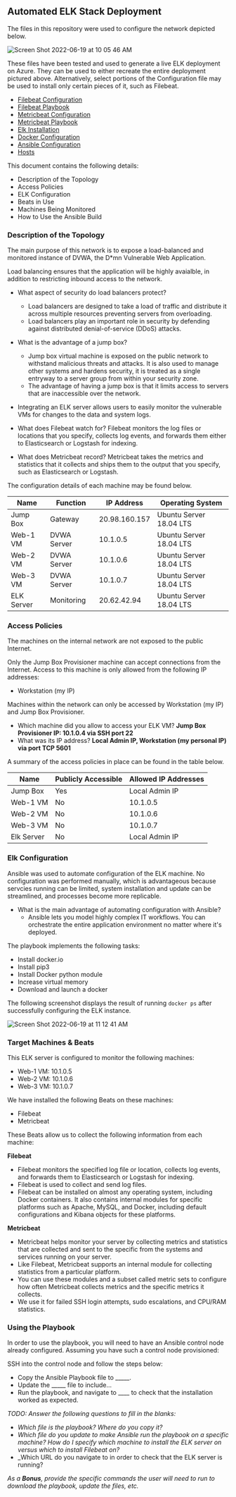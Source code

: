 ## Automated ELK Stack Deployment

The files in this repository were used to configure the network depicted below.

![Screen Shot 2022-06-19 at 10 05 46 AM](https://user-images.githubusercontent.com/98979214/174485085-2d1ccafc-23ac-481a-9b0e-999cc4b6fcf1.png)

These files have been tested and used to generate a live ELK deployment on Azure. They can be used to either recreate the entire deployment pictured above. Alternatively, select portions of the Configuration file may be used to install only certain pieces of it, such as Filebeat.

  - [Filebeat Configuration](https://github.com/moestreicher2010/Project-1/blob/main/Ansible/filebeat-config.yml)
  - [Filebeat Playbook](https://github.com/moestreicher2010/Project-1/blob/main/Ansible/filebeat-playbook.yml)
  - [Metricbeat Configuration](https://github.com/moestreicher2010/Project-1/blob/main/Ansible/metricbeat-config.yml)
  - [Metricbeat Playbook](https://github.com/moestreicher2010/Project-1/blob/main/Ansible/metricbeat-playbook.yml)
  - [Elk Installation](https://github.com/moestreicher2010/Project-1/blob/main/Ansible/install-elk.yml)  
  - [Docker Configuration](https://github.com/moestreicher2010/Project-1/blob/main/Ansible/penntest.yml)  
  - [Ansible Configuration](https://github.com/moestreicher2010/Project-1/blob/main/Ansible/ansible.cfg)  
  - [Hosts](https://github.com/moestreicher2010/Project-1/blob/main/Ansible/hosts)  
  
This document contains the following details:
* Description of the Topology
* Access Policies
* ELK Configuration
* Beats in Use
* Machines Being Monitored
* How to Use the Ansible Build


### Description of the Topology

The main purpose of this network is to expose a load-balanced and monitored instance of DVWA, the D*mn Vulnerable Web Application.

Load balancing ensures that the application will be highly avaialble, in addition to restricting inbound access to the network.

- What aspect of security do load balancers protect? 
  * Load balancers are designed to take a load of traffic and distribute it across multiple resources preventing servers from overloading. 
  * Load balancers play an important role in security by defending against distributed denial-of-service (DDoS) attacks. 

- What is the advantage of a jump box?
  * Jump box virtual machine is exposed on the public network to withstand malicious threats and attacks. It is also used to manage other systems and hardens security,       it is treated as a single entryway to a server group from within your security zone.
  * The advantage of having a jump box is that it limits access to servers that are inaccessible over the network.
  
 - Integrating an ELK server allows users to easily monitor the vulnerable VMs for changes to the data and system logs.
  * What does Filebeat watch for?  Filebeat monitors the log files or locations that you specify, collects log events, and forwards them either to Elasticsearch or Logstash for indexing.
   
  * What does Metricbeat record?  Metricbeat takes the metrics and statistics that it collects and ships them to the output that you specify, such as Elasticsearch or Logstash. 

The configuration details of each machine may be found below.

| Name     | Function | IP Address | Operating System |
|----------|----------|------------|------------------|
| Jump Box | Gateway  | 20.98.160.157   | Ubuntu Server 18.04 LTS           |
| Web-1 VM   | DVWA Server      | 10.1.0.5            |  Ubuntu Server 18.04 LTS            |
| Web-2 VM     | DVWA Server         | 10.1.0.6        |  Ubuntu Server 18.04 LTS                |
| Web-3 VM     | DVWA Server         | 10.1.0.7         |  Ubuntu Server 18.04 LTS               |
| ELK Server     | Monitoring         | 20.62.42.94    |  Ubuntu Server 18.04 LTS               |

### Access Policies

The machines on the internal network are not exposed to the public Internet. 

Only the Jump Box Provisioner machine can accept connections from the Internet. Access to this machine is only allowed from the following IP addresses:
- Workstation (my IP)

Machines within the network can only be accessed by Workstation (my IP) and Jump Box Provisioner.
- Which machine did you allow to access your ELK VM? **Jump Box Provisioner IP: 10.1.0.4 via SSH port 22**
- What was its IP address? **Local Admin IP, Workstation (my personal IP) via port TCP 5601**

A summary of the access policies in place can be found in the table below.

| Name     | Publicly Accessible | Allowed IP Addresses | 
|----------|---------------------|----------------------|
| Jump Box | Yes              | Local Admin IP    | 
| Web-1 VM         | No       | 10.1.0.5              |
| Web-2 VM     |  No              | 10.1.0.6               |
| Web-3 VM         | No       | 10.1.0.7     |
| Elk Server         | No       | Local Admin IP             |

### Elk Configuration

Ansible was used to automate configuration of the ELK machine. No configuration was performed manually, which is advantageous because servcies running can be limited, system installation and update can be streamlined, and processes become more replicable.

- What is the main advantage of automating configuration with Ansible?
  * Ansible lets you model highly complex IT workflows. You can orchestrate the entire application environment no matter where it's deployed.

The playbook implements the following tasks:
- Install docker.io
- Install pip3
- Install Docker python module
- Increase virtual memory
- Download and launch a docker

The following screenshot displays the result of running `docker ps` after successfully configuring the ELK instance.

![Screen Shot 2022-06-19 at 11 12 41 AM](https://user-images.githubusercontent.com/98979214/174487949-77c6234f-34db-4a5b-b198-0bf1acdeb90d.png)

### Target Machines & Beats
This ELK server is configured to monitor the following machines:
- Web-1 VM: 10.1.0.5
- Web-2 VM: 10.1.0.6
- Web-3 VM: 10.1.0.7

We have installed the following Beats on these machines:
- Filebeat
- Metricbeat

These Beats allow us to collect the following information from each machine:

**Filebeat**
- Filebeat monitors the specified log file or location, collects log events, and forwards them to Elasticsearch or Logstash for indexing.
- Filebeat is used to collect and send log files.
- Filebeat can be installed on almost any operating system, including Docker containers. It also contains internal modules for specific platforms such as Apache, MySQL, and Docker, including default configurations and Kibana objects for these platforms.

**Metricbeat**
- Metricbeat helps monitor your server by collecting metrics and statistics that are collected and sent to the specific from the systems and services running on your server.
- Like Filebeat, Metricbeat supports an internal module for collecting statistics from a particular platform.
- You can use these modules and a subset called metric sets to configure how often Metricbeat collects metrics and the specific metrics it collects.
- We use it for failed SSH login attempts, sudo escalations, and CPU/RAM statistics.

### Using the Playbook
In order to use the playbook, you will need to have an Ansible control node already configured. Assuming you have such a control node provisioned: 

SSH into the control node and follow the steps below:
- Copy the Ansible Playbook file to _____.
- Update the _____ file to include...
- Run the playbook, and navigate to ____ to check that the installation worked as expected.

_TODO: Answer the following questions to fill in the blanks:_
- _Which file is the playbook? Where do you copy it?_
- _Which file do you update to make Ansible run the playbook on a specific machine? How do I specify which machine to install the ELK server on versus which to install Filebeat on?_
- _Which URL do you navigate to in order to check that the ELK server is running?

_As a **Bonus**, provide the specific commands the user will need to run to download the playbook, update the files, etc._
